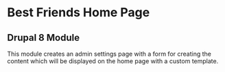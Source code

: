 # Best Friends Home Page
## Drupal 8 Module

This module creates an admin settings page with a form for creating the content 
which will be displayed on the home page with a custom template.
 